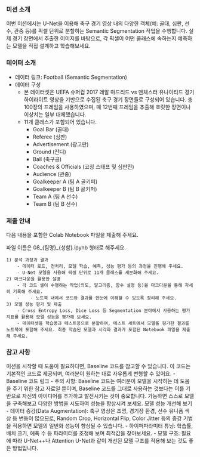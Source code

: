### 미션 소개
이번 미션에서는 U-Net을 이용해 축구 경기 영상 내의 다양한 객체(예: 골대, 심판, 선수, 관중 등)를 픽셀 단위로 분할하는 Semantic Segmentation 작업을 수행합니다. 실제 경기 장면에서 추출한 이미지를 바탕으로, 각 픽셀이 어떤 클래스에 속하는지 예측하는 모델을 직접 설계하고 학습해보세요.

### 데이터 소개
- 데이터 링크: Football (Semantic Segmentation)
- 데이터 구성
    - 본 데이터셋은 UEFA 슈퍼컵 2017 레알 마드리드 vs 맨체스터 유나이티드 경기 하이라이트 영상을 기반으로 수집된 축구 경기 장면들로 구성되어 있습니다. 총 100장의 프레임을 사용하였으며, 매 12번째 프레임을 추출해 흐릿한 장면이나 이상치는 일부 대체했습니다.
    - 11개 클래스가 포함되어 있습니다.
        - Goal Bar (골대)
        - Referee (심판)
        - Advertisement (광고판)
        - Ground (잔디)
        - Ball (축구공)
        - Coaches & Officials (코칭 스태프 및 심판진)
        - Audience (관중)
        - Goalkeeper A (팀 A 골키퍼)
        - Goalkeeper B (팀 B 골키퍼)
        - Team A (팀 A 선수)
        - Team B (팀 B 선수)
### 제출 안내
다음 내용을 포함한 Colab Notebook 파일을 제출해 주세요.

파일 이름은 08_{팀명}_{성함}.ipynb 형태로 해주세요.

    1) 분석 과정과 결과
        - 데이터 로드, 전처리, 모델 학습, 예측, 성능 평가 등의 과정을 진행해 주세요.
        - U-Net 모델을 사용해 픽셀 단위로 11개 클래스를 세분화해 주세요.
    2) 마크다운을 활용한 설명
        - 각 코드 셀이 수행하는 작업(의도, 알고리즘, 함수 설명 등)을 마크다운을 통해 자세히 기록해 주세요.
        -    - 노트북 내에서 코드와 결과를 한눈에 이해할 수 있도록 정리해 주세요.
    3) 모델 성능 평가 및 제출
        - Cross Entropy Loss, Dice Loss 등 Segmentation 분야에서 사용하는 평가 지표를 활용해 모델 성능을 평가해 보세요.
        - 데이터셋을 학습용과 테스트용으로 분할하여, 테스트 세트에서 모델을 평가한 결과를 노트북에 포함해 주세요. 최종 학습된 모델과 시각화 결과가 포함된 Notebook 파일을 제출해 주세요.
### 참고 사항
미션을 시작할 때 도움이 필요하다면, Baseline 코드를 참고할 수 있습니다. 이 코드는 기본적인 코드로 제공되며, 여러분이 원하는 대로 자유롭게 변형할 수 있어요.
    - Baseline 코드 링크
    - 주의 사항: Baseline 코드는 여러분이 모델을 시작하는 데 도움을 주기 위한 참고 자료일 뿐이며, Baseline 코드를 그대로 사용하는 것보다는 이를 기반으로 자신의 아이디어를 추가하고 발전시키는 것이 중요합니다. 가능하면 스스로 모델을 구축해보고 다양한 방법을 시도하여 성능을 향상시켜 보세요.
모델 성능 개선해 보기
    - 데이터 증강(Data Augmentation): 축구 영상은 조명, 경기장 환경, 선수 유니폼 색상 등 변동이 많으므로, Random Crop, Horizontal Flip, Color Jitter 등의 증강 기법을 적용하면 모델의 일반화 성능이 향상될 수 있습니다.
    - 하이퍼파라미터 튜닝: 학습률, 배치 크기, 에폭 수 등 파라미터를 조정해 보며 최적값을 찾아보세요.
    - 모델 구조: 필요에 따라 U-Net++나 Attention U-Net과 같이 개선된 모델 구조를 적용해 보는 것도 좋은 방법입니다.
